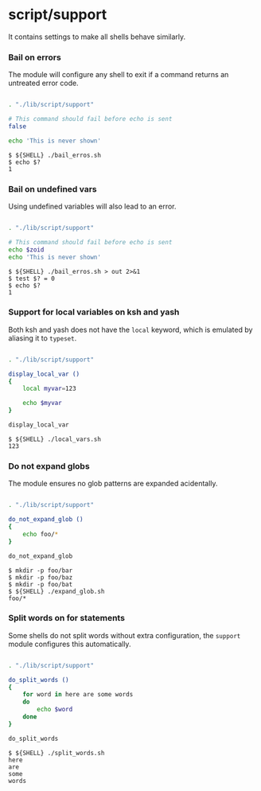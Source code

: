 script/support
==============

It contains settings to make all shells behave similarly.

### Bail on errors

The module will configure any shell to exit if a command returns an untreated
error code.

```sh file bail_erros.sh

. "./lib/script/support"

# This command should fail before echo is sent
false

echo 'This is never shown'
```


```console test
$ ${SHELL} ./bail_erros.sh
$ echo $?
1
```

### Bail on undefined vars

Using undefined variables will also lead to an error.

```sh file bail_erros.sh

. "./lib/script/support"

# This command should fail before echo is sent
echo $zoid
echo 'This is never shown'
```


```console test
$ ${SHELL} ./bail_erros.sh > out 2>&1
$ test $? = 0
$ echo $?
1
```

### Support for local variables on ksh and yash

Both ksh and yash does not have the `local` keyword, which is emulated by
aliasing it to `typeset`.

```sh file local_vars.sh

. "./lib/script/support"

display_local_var ()
{
	local myvar=123

	echo $myvar
}

display_local_var
```

```console test
$ ${SHELL} ./local_vars.sh
123
```

### Do not expand globs

The module ensures no glob patterns are expanded acidentally.

```sh file expand_glob.sh

. "./lib/script/support"

do_not_expand_glob ()
{
	echo foo/*
}

do_not_expand_glob
```


```console test
$ mkdir -p foo/bar
$ mkdir -p foo/baz
$ mkdir -p foo/bat
$ ${SHELL} ./expand_glob.sh
foo/*
```

### Split words on for statements

Some shells do not split words without extra configuration, the `support`
module configures this automatically.

```sh file split_words.sh

. "./lib/script/support"

do_split_words ()
{
	for word in here are some words
	do
		echo $word
	done
}

do_split_words
```

```console test
$ ${SHELL} ./split_words.sh
here
are
some
words
```
